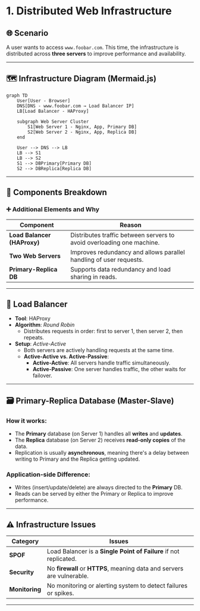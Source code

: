 # 1. Distributed Web Infrastructure

## 🌐 Scenario

A user wants to access `www.foobar.com`. This time, the infrastructure is distributed across **three servers** to improve performance and availability.

---

## 🗺️ Infrastructure Diagram (Mermaid.js)

```mermaid
graph TD
    User[User - Browser]
    DNS[DNS - www.foobar.com → Load Balancer IP]
    LB[Load Balancer - HAProxy]

    subgraph Web Server Cluster
        S1[Web Server 1 - Nginx, App, Primary DB]
        S2[Web Server 2 - Nginx, App, Replica DB]
    end

    User --> DNS --> LB
    LB --> S1
    LB --> S2
    S1 --> DBPrimary[Primary DB]
    S2 --> DBReplica[Replica DB]
```


---

## 🧱 Components Breakdown

### ➕ Additional Elements and Why

| Component     | Reason                                                                 |
|---------------|------------------------------------------------------------------------|
| **Load Balancer (HAProxy)** | Distributes traffic between servers to avoid overloading one machine. |
| **Two Web Servers**         | Improves redundancy and allows parallel handling of user requests. |
| **Primary-Replica DB**      | Supports data redundancy and load sharing in reads. |

---

## 🔄 Load Balancer

- **Tool**: HAProxy
- **Algorithm**: *Round Robin*
  - Distributes requests in order: first to server 1, then server 2, then repeats.
- **Setup**: *Active-Active*
  - Both servers are actively handling requests at the same time.
  - **Active-Active vs. Active-Passive**:
    - **Active-Active**: All servers handle traffic simultaneously.
    - **Active-Passive**: One server handles traffic, the other waits for failover.

---

## 🗃️ Primary-Replica Database (Master-Slave)

### How it works:
- The **Primary** database (on Server 1) handles all **writes** and **updates**.
- The **Replica** database (on Server 2) receives **read-only copies** of the data.
- Replication is usually **asynchronous**, meaning there's a delay between writing to Primary and the Replica getting updated.

### Application-side Difference:
- Writes (insert/update/delete) are always directed to the **Primary** DB.
- Reads can be served by either the Primary or Replica to improve performance.

---

## ⚠️ Infrastructure Issues

| Category        | Issues                                                                 |
|----------------|-------------------------------------------------------------------------|
| **SPOF**        | Load Balancer is a **Single Point of Failure** if not replicated.      |
| **Security**    | No **firewall** or **HTTPS**, meaning data and servers are vulnerable. |
| **Monitoring**  | No monitoring or alerting system to detect failures or spikes.         |

---

